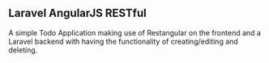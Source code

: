 ## Laravel AngularJS RESTful

A simple Todo Application making use of Restangular on the frontend and a Laravel backend with having the functionality of creating/editing and deleting.
